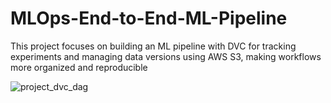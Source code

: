 # MLOps-End-to-End-ML-Pipeline
This project focuses on building an ML pipeline with DVC for tracking experiments and managing data versions using AWS S3, making workflows more organized and reproducible

![project_dvc_dag](https://github.com/user-attachments/assets/51e80af4-ea28-4744-870d-b24fc25b41d0)

